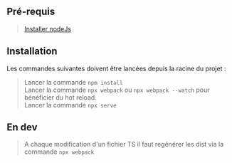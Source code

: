 ## Pré-requis

> [Installer nodeJs](https://nodejs.org/)<br/>

## Installation

Les commandes suivantes doivent être lancées depuis la racine du projet : <br/>

> Lancer la commande `npm install`<br/>
> Lancer la commande `npx webpack` ou `npx webpack --watch` pour bénéficier du hot reload.<br/>
> Lancer la commande `npx serve`

## En dev

> A chaque modification d'un fichier TS il faut regénérer les dist via la commande `npx webpack`